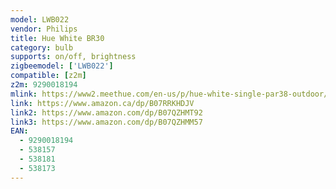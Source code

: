 ```yaml
---
model: LWB022
vendor: Philips 
title: Hue White BR30
category: bulb
supports: on/off, brightness
zigbeemodel: ['LWB022']
compatible: [z2m]
z2m: 9290018194
mlink: https://www2.meethue.com/en-us/p/hue-white-single-par38-outdoor/046677476816
link: https://www.amazon.ca/dp/B07RRKHDJV
link2: https://www.amazon.com/dp/B07QZHMT92
link3: https://www.amazon.com/dp/B07QZHMM57
EAN: 
  - 9290018194 
  - 538157
  - 538181
  - 538173
---
```

